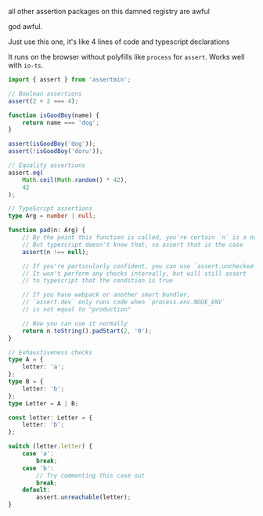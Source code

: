 all other assertion packages on this damned registry are awful

god awful.

Just use this one, it's like 4 lines of code and typescript declarations

It runs on the browser without polyfills like `process` for `assert`. Works well with `io-ts`.

```ts
import { assert } from 'assertmin';

// Boolean assertions
assert(2 + 2 === 4);

function isGoodBoy(name) {
    return name === 'dog';
}

assert(isGoodBoy('dog'));
assert(!isGoodBoy('doru'));

// Equality assertions
assert.eq(
    Math.ceil(Math.random() * 42),
    42
);

// TypeScript assertions
type Arg = number | null;

function pad(n: Arg) {
    // By the point this function is called, you're certain `n` is a number
    // But typescript doesn't know that, so assert that is the case
    assert(n !== null);

    // If you're particularly confident, you can use `assert.unchecked`
    // It won't perform any checks internally, but will still assert
    // to typescript that the condition is true

    // If you have webpack or another smart bundler,
    // `assert.dev` only runs code when `process.env.NODE_ENV`
    // is not equal to "production"

    // Now you can use it normally
    return n.toString().padStart(2, '0');
}

// Exhaustiveness checks
type A = {
    letter: 'a';
};
type B = {
    letter: 'b';
};
type Letter = A | B;

const letter: Letter = {
    letter: 'b';
};

switch (letter.letter) {
    case 'a':
        break;
    case 'b':
        // Try commenting this case out
        break;
    default:
        assert.unreachable(letter);
}
```
